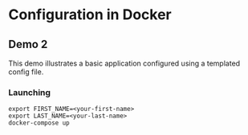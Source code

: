 # Configuration in Docker
## Demo 2

This demo illustrates a basic application configured using a templated config file.

### Launching

```
export FIRST_NAME=<your-first-name>
export LAST_NAME=<your-last-name>
docker-compose up
```